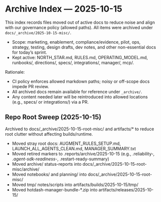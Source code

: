 # Archive Index — 2025-10-15

This index records files moved out of active docs to reduce noise and align with our governance policy (allowed paths). All items were archived under `docs/_archive/2025-10-15-misc/`.

- Scope: marketing, enablement, compliance/evidence, pilot, ops, strategy, testing, design drafts, dev notes, and other non-essential docs for today’s sprint.
- Kept active: NORTH_STAR.md, RULES.md, OPERATING_MODEL.md, runbooks/, directions/, specs/, integrations/, manager/, mcp/.

Rationale:
- CI policy enforces allowed markdown paths; noisy or off-scope docs impede PR review.
- All archived docs remain available for reference under `_archive/`.
- Any content needed later will be reintroduced into allowed locations (e.g., specs/ or integrations/) via a PR.


## Repo Root Sweep (2025-10-15)
Archived to docs/_archive/2025-10-15-root-misc/ and artifacts/* to reduce root clutter without affecting builds/runtime.
- Moved stray root docs: AUGMENT_RULES_SETUP.md, LAUNCH_ALL_AGENTS_CLEAN.md, MANAGER_SUMMARY.txt
- Moved retired markers to .reports/archive/2025-10-15 (e.g., .reliability-*, .agent-sdk-readiness-*, .restart-ready-summary)
- Moved archive/ status-reports into docs/_archive/2025-10-15-root-misc/archive/
- Moved notebooks/ and planning/ into docs/_archive/2025-10-15-root-misc/
- Moved tmp/ notes/scripts into artifacts/builds/2025-10-15/tmp/
- Moved hotdash-manager-bundle-*.zip into artifacts/releases/2025-10-15/
